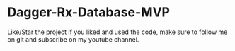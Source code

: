 # Dagger-Rx-Database-MVP

Like/Star the project if you liked and used the code, make sure to follow me on git and subscribe on my youtube channel. 
